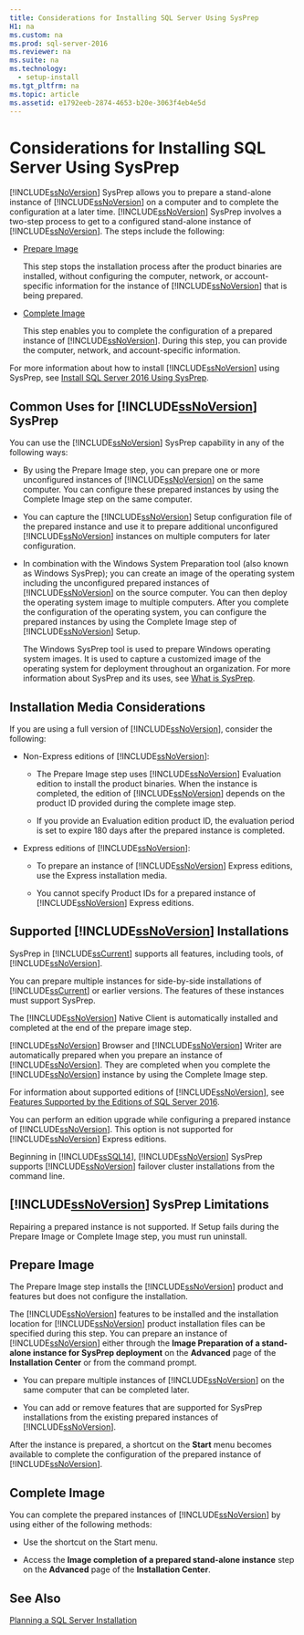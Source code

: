```yaml
---
title: Considerations for Installing SQL Server Using SysPrep
H1: na
ms.custom: na
ms.prod: sql-server-2016
ms.reviewer: na
ms.suite: na
ms.technology: 
  - setup-install
ms.tgt_pltfrm: na
ms.topic: article
ms.assetid: e1792eeb-2874-4653-b20e-3063f4eb4e5d
---
```

# Considerations for Installing SQL Server Using SysPrep
  [!INCLUDE[ssNoVersion](../../Token/Other/ssNoVersion_md.md)] SysPrep allows you to prepare a stand\-alone instance of [!INCLUDE[ssNoVersion](../../Token/Other/ssNoVersion_md.md)] on a computer and to complete the configuration at a later time. [!INCLUDE[ssNoVersion](../../Token/Other/ssNoVersion_md.md)] SysPrep involves a two\-step process to get to a configured stand\-alone instance of [!INCLUDE[ssNoVersion](../../Token/Other/ssNoVersion_md.md)]. The steps include the following:  
  
-   [Prepare Image](#BKMK_PrepareImage)  
  
     This step stops the installation process after the product binaries are installed, without configuring the computer, network, or account\-specific information for the instance of [!INCLUDE[ssNoVersion](../../Token/Other/ssNoVersion_md.md)] that is being prepared.  
  
-   [Complete Image](#BKMK_CompleteImage)  
  
     This step enables you to complete the configuration of a prepared instance of [!INCLUDE[ssNoVersion](../../Token/Other/ssNoVersion_md.md)]. During this step, you can provide the computer, network, and account\-specific information.  
  
 For more information about how to install [!INCLUDE[ssNoVersion](../../Token/Other/ssNoVersion_md.md)] using SysPrep, see [Install SQL Server 2016 Using SysPrep](../../Topics/TopicNameNotContainA/Install-SQL-Server-2016-Using-SysPrep.md).  
  
## Common Uses for [!INCLUDE[ssNoVersion](../../Token/Other/ssNoVersion_md.md)] SysPrep  
 You can use the [!INCLUDE[ssNoVersion](../../Token/Other/ssNoVersion_md.md)] SysPrep capability in any of the following ways:  
  
-   By using the Prepare Image step, you can prepare one or more unconfigured instances of [!INCLUDE[ssNoVersion](../../Token/Other/ssNoVersion_md.md)] on the same computer. You can configure these prepared instances by using the Complete Image step on the same computer.  
  
-   You can capture the [!INCLUDE[ssNoVersion](../../Token/Other/ssNoVersion_md.md)] Setup configuration file of the prepared instance and use it to prepare additional unconfigured [!INCLUDE[ssNoVersion](../../Token/Other/ssNoVersion_md.md)] instances on multiple computers for later configuration.  
  
-   In combination with the Windows System Preparation tool \(also known as Windows SysPrep\); you can create an image of the operating system including the unconfigured prepared instances of [!INCLUDE[ssNoVersion](../../Token/Other/ssNoVersion_md.md)] on the source computer. You can then deploy the operating system image to multiple computers. After you complete the configuration of the operating system, you can configure the prepared instances by using the Complete Image step of [!INCLUDE[ssNoVersion](../../Token/Other/ssNoVersion_md.md)] Setup.  
  
     The Windows SysPrep tool is used to prepare Windows operating system images. It is used to capture a customized image of the operating system for deployment throughout an organization. For more information about SysPrep and its uses, see [What is SysPrep](http://go.microsoft.com/fwlink/?LinkId=143546).  
  
## Installation Media Considerations  
 If you are using a full version of [!INCLUDE[ssNoVersion](../../Token/Other/ssNoVersion_md.md)], consider the following:  
  
-   Non\-Express editions of [!INCLUDE[ssNoVersion](../../Token/Other/ssNoVersion_md.md)]:  
  
    -   The Prepare Image step uses [!INCLUDE[ssNoVersion](../../Token/Other/ssNoVersion_md.md)] Evaluation edition to install the product binaries. When the instance is completed, the edition of [!INCLUDE[ssNoVersion](../../Token/Other/ssNoVersion_md.md)] depends on the product ID provided during the complete image step.  
  
    -   If you provide an Evaluation edition product ID, the evaluation period is set to expire 180 days after the prepared instance is completed.  
  
-   Express editions of [!INCLUDE[ssNoVersion](../../Token/Other/ssNoVersion_md.md)]:  
  
    -   To prepare an instance of [!INCLUDE[ssNoVersion](../../Token/Other/ssNoVersion_md.md)] Express editions, use the Express installation media.  
  
    -   You cannot specify Product IDs for a prepared instance of [!INCLUDE[ssNoVersion](../../Token/Other/ssNoVersion_md.md)] Express editions.  
  
## Supported [!INCLUDE[ssNoVersion](../../Token/Other/ssNoVersion_md.md)] Installations  
 SysPrep in [!INCLUDE[ssCurrent](../../Token/Other/ssCurrent_md.md)] supports all features, including tools, of [!INCLUDE[ssNoVersion](../../Token/Other/ssNoVersion_md.md)].  
  
 You can prepare multiple instances for side\-by\-side installations of [!INCLUDE[ssCurrent](../../Token/Other/ssCurrent_md.md)] or earlier versions. The features of these instances must support SysPrep.  
  
 The [!INCLUDE[ssNoVersion](../../Token/Other/ssNoVersion_md.md)] Native Client is automatically installed and completed at the end of the prepare image step.  
  
 [!INCLUDE[ssNoVersion](../../Token/Other/ssNoVersion_md.md)] Browser and [!INCLUDE[ssNoVersion](../../Token/Other/ssNoVersion_md.md)] Writer are automatically prepared when you prepare an instance of [!INCLUDE[ssNoVersion](../../Token/Other/ssNoVersion_md.md)]. They are completed when you complete the [!INCLUDE[ssNoVersion](../../Token/Other/ssNoVersion_md.md)] instance by using the Complete Image step.  
  
 For information about supported editions of [!INCLUDE[ssNoVersion](../../Token/Other/ssNoVersion_md.md)], see [Features Supported by the Editions of SQL Server 2016](../../Topics/TopicNameNotContainA/Features-Supported-by-the-Editions-of-SQL-Server-2016.md).  
  
 You can perform an edition upgrade while configuring a prepared instance of [!INCLUDE[ssNoVersion](../../Token/Other/ssNoVersion_md.md)]. This option is not supported for [!INCLUDE[ssNoVersion](../../Token/Other/ssNoVersion_md.md)] Express editions.  
  
 Beginning in [!INCLUDE[ssSQL14](../../Token/Other/ssSQL14_md.md)], [!INCLUDE[ssNoVersion](../../Token/Other/ssNoVersion_md.md)] SysPrep supports [!INCLUDE[ssNoVersion](../../Token/Other/ssNoVersion_md.md)] failover cluster installations from the command line.  
  
## [!INCLUDE[ssNoVersion](../../Token/Other/ssNoVersion_md.md)] SysPrep Limitations  
 Repairing a prepared instance is not supported. If Setup fails during the Prepare Image or Complete Image step, you must run uninstall.  
  
##  <a name="BKMK_PrepareImage"></a> Prepare Image  
 The Prepare Image step installs the [!INCLUDE[ssNoVersion](../../Token/Other/ssNoVersion_md.md)] product and features but does not configure the installation.  
  
 The [!INCLUDE[ssNoVersion](../../Token/Other/ssNoVersion_md.md)] features to be installed and the installation location for [!INCLUDE[ssNoVersion](../../Token/Other/ssNoVersion_md.md)] product installation files can be specified during this step. You can prepare an instance of [!INCLUDE[ssNoVersion](../../Token/Other/ssNoVersion_md.md)] either through the **Image Preparation of a stand\-alone instance for SysPrep deployment** on the **Advanced** page of the **Installation Center** or from the command prompt.  
  
-   You can prepare multiple instances of [!INCLUDE[ssNoVersion](../../Token/Other/ssNoVersion_md.md)] on the same computer that can be completed later.  
  
-   You can add or remove features that are supported for SysPrep installations from the existing prepared instances of [!INCLUDE[ssNoVersion](../../Token/Other/ssNoVersion_md.md)].  
  
 After the instance is prepared, a shortcut on the **Start** menu becomes available to complete the configuration of the prepared instance of [!INCLUDE[ssNoVersion](../../Token/Other/ssNoVersion_md.md)].  
  
##  <a name="BKMK_CompleteImage"></a> Complete Image  
 You can complete the prepared instances of [!INCLUDE[ssNoVersion](../../Token/Other/ssNoVersion_md.md)] by using either of the following methods:  
  
-   Use the shortcut on the Start menu.  
  
-   Access the **Image completion of a prepared stand\-alone instance** step on the **Advanced** page of the **Installation Center**.  
  
## See Also  
 [Planning a SQL Server Installation](../../Topics/TopicNameContainA/Planning-a-SQL-Server-Installation.md)  
  
  